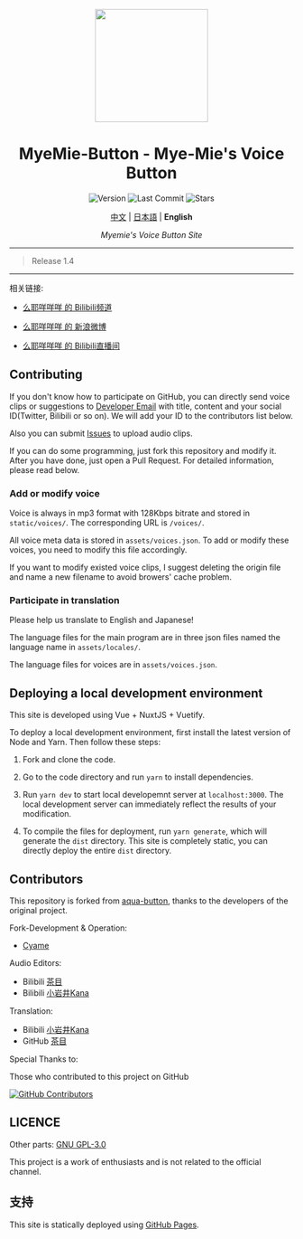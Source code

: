 
<p align="center"><img src=https://i.loli.net/2021/05/20/BQKmfYadwsbetWj.jpg width=200/></p>

<div align="center">

# MyeMie-Button - Mye-Mie's Voice Button
</div>

<p align="center"><img src="https://img.shields.io/github/package-json/v/Cyame/myemie-button?style=flat-square" alt="Version" />
<img src="https://img.shields.io/github/last-commit/Cyame/myemie-button?style=flat-square" alt="Last Commit" />
<img src="https://img.shields.io/github/stars/Cyame/myemie-button?style=flat-square" alt="Stars" /></p>
<div align="center">

[中文](https://github.com/Cyame/myemie-button/blob/master/README.md) | [日本語](https://github.com/Cyame/myemie-button/blob/master/README.JA.md) | **English**

*Myemie's Voice Button Site*

</div>

---

> Release 1.4

---

相关链接:

- [么耶咩咩咩 的 Bilibili频道](https://space.bilibili.com/2080163552)

- [么耶咩咩咩 的 新浪微博](https://weibo.com/u/7601707550)

- [么耶咩咩咩 的 Bilibili直播间](https://live.bilibili.com/23033773)

## Contributing

If you don't know how to participate on GitHub, you can directly send voice clips or suggestions to [Developer Email](mailto:13626941473@qq.com) with title, content and your social ID(Twitter, Bilibili or so on). We will add your ID to the contributors list below.

Also you can submit [Issues](https://github.com/Cyame/myemie-button/issues) to upload audio clips.

If you can do some programming, just fork this repository and modify it. After you have done, just open a Pull Request. For detailed information, please read below.

### Add or modify voice

Voice is always in mp3 format with 128Kbps bitrate and stored in `static/voices/`. The corresponding URL is `/voices/`.

All voice meta data is stored in `assets/voices.json`. To add or modify these voices, you need to modify this file accordingly.

If you want to modify existed voice clips, I suggest deleting the origin file and name a new filename to avoid browers' cache problem.

### Participate in translation

Please help us translate to English and Japanese!

The language files for the main program are in three json files named the language name in `assets/locales/`.

The language files for voices are in `assets/voices.json`.

## Deploying a local development environment

This site is developed using Vue + NuxtJS + Vuetify.

To deploy a local development environment, first install the latest version of Node and Yarn. Then follow these steps:

1. Fork and clone the code.

2. Go to the code directory and run `yarn` to install dependencies.

3. Run `yarn dev` to start local developemnt server at `localhost:3000`. The local development server can immediately reflect the results of your modification.

4. To compile the files for deployment, run `yarn generate`, which will generate the `dist` directory. This site is completely static, you can directly deploy the entire `dist` directory.

## Contributors

This repository is forked from [aqua-button](https://github.com/lonelyion/aqua-button), thanks to the developers of the original project.

Fork-Development & Operation:

- [Cyame](https://github.com/Cyame)

Audio Editors:

- Bilibili [茶目](https://space.bilibili.com/2265912)
- Bilibili [小岩井Kana](https://space.bilibili.com/549256426)

Translation:

- Bilibili [小岩井Kana](https://space.bilibili.com/549256426)
- GitHub [茶目](https://github.com/Cyame)


Special Thanks to:

Those who contributed to this project on GitHub

[![GitHub Contributors](https://contributors-img.web.app/image?repo=Cyame/myemie-button)](https://github.com/Cyame/myemie-button/graphs/contributors)

## LICENCE

<!-- Audio: According to the [Hololive Secondary Creation Terms](https://www.hololive.tv/terms) (Japanese only). -->

Other parts: [GNU GPL-3.0](https://github.com/Cyame/myemie-button/blob/master/LICENSE)

This project is a work of enthusiasts and is not related to the official channel.

## 支持

This site is statically deployed using [GitHub Pages](https://pages.github.com/).
